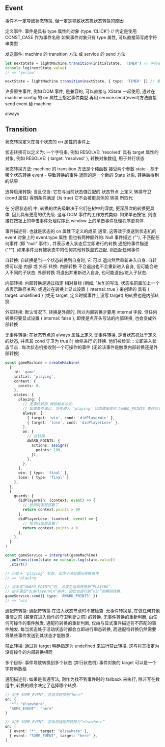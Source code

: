 ## Event

事件不一定导致状态转换, 但一定是导致状态机状态转换的原因

定义事件:
事件是具有 type 属性的对象 {type:'CLICK'} // 约定是使用 CONST_CASE 作为事件名称
如果事件对象只有 type 属性, 可以直接简写成字符串类型

发送事件:
machine 的 transition 方法
或 service 的 send 方法

```ts
let nextState = lightMachine.transition(initialState, 'TIMER') // 字符串事件
console.log(nextState.value)
// => 'yellow'

nextState = lightMachine.transition(nextState, { type: 'TIMER' }) // 事件对象
```

许多原生事件, 例如 DOM 事件, 是兼容的, 可以直接与 XState 一起使用, 通过在 machine config 的 on 属性上指定事件类型
再用 service.send(event)方法直接 send event 给 machine <!-- TODO -->

always <!-- TODO -->

## Transition

状态转换定义在每个状态的 on 属性的事件上

状态转换可以定义为:
一个字符串, 例如 RESOLVE: 'resolved'
具有 target 属性的对象, 例如 RESOLVE: { target: 'resolved' },
转换对象数组, 用于并行状态

状态转换方法:
machine 的 transition 方法是个纯函数 接受两个参数
state - 基于哪个状态转换
event - 导致转换的事件
返回的是一个新的 State 对象, 转换后得到的结果

选择启用转换:
当且仅当:
它在与当前状态值匹配的 状态节点 上定义
转换守卫 (cond 属性) 得到条件满足 (为 true)
它不会被更具体的 转换 所取代

在 分层状态机 中, 转换的优先级取决于它们在树中的深度; 更深层次的转换更具体, 因此具有更高的优先级. 这与 DOM 事件的工作方式类似: 如果单击按钮, 则直接在按钮上的单击事件处理程序比 window 上的单击事件处理程序更具体.

事件描述符:
也就是状态的 on 属性下定义的成员
通常, 这等效于发送到状态机的 event 对象上的 event.type 属性
但也有两种额外的:
Null 事件描述 (""), 不匹配任何事件 (即 "null" 事件) , 并表示进入状态后立即进行的转换
通配符事件描述 ("\*"), 如果事件没有被状态中的任何其他转换显式匹配, 则匹配任何事件

自转换:
自转换是当一个状态转换到自身时, 它 可以 退出然后重新进入自身. 自转换可以是 内部 或 外部 转换:
内部转换 不会退出也不会重新进入自身, 但可能会进入不同的子状态.
外部转换 将退出并重新进入自身, 也可能退出/进入子状态.

内部转换:
内部转换是通过指定 相对目标 (例如, '.left'的写法, 状态名前面加上一个点表示路径关系) 或通过在转换上显式设置 { internal: true } 来创建的
具有 { target: undefined } (或无 target, 定义时候事件上没写 target) 的转换也是内部转换:

外部转换:
默认情况下, 转换是外部的, 所以内部转换才要用 internal 字段. 但任何转换只要显式设置 { internal: false }, 即使是点开头写法的内部转换, 也会变成外部转换

无事件转换:
在状态节点的 always 属性上定义
无事件转换, 是当状态机处于定义的状态, 并且其 cond 守卫为 true 时 始终进行 的转换. 他们被检查:
: 立即进入状态节点
: 每次状态机接收到一个可操作的事件 (无论该事件是触发内部转换还是外部转换)

```ts
const gameMachine = createMachine(
  {
    id: 'game',
    initial: 'playing',
    context: {
      points: 0,
    },
    states: {
      playing: {
        // 无事件转换 两种触发方式:
        // 如果条件满足, 将在进入 'playing' 状态或接收到 AWARD_POINTS 事件后立即转换为 'win' 或 'lose'.
        always: [
          { target: 'win', cond: 'didPlayerWin' },
          { target: 'lose', cond: 'didPlayerLose' },
        ],
        on: {
          // 自转换
          AWARD_POINTS: {
            actions: assign({
              points: 100,
            }),
          },
        },
      },
      win: { type: 'final' },
      lose: { type: 'final' },
    },
  },
  {
    guards: {
      didPlayerWin: (context, event) => {
        // 检测玩家是否赢了
        return context.points > 99
      },
      didPlayerLose: (context, event) => {
        // 检测玩家是否输了
        return context.points < 0
      },
    },
  }
)

const gameService = interpret(gameMachine)
  .onTransition(state => console.log(state.value))
  .start()

// 仍处于 'playing' 状态, 因为不满足瞬间转换条件
// => 'playing'

// 当发送“AWARD_POINTS”时, 会发生自我转换到“PLAYING”.
// 由于满足“didPlayerWin”条件, 因此会进行到“win”的瞬间转换.
gameService.send({ type: 'AWARD_POINTS' })
// => 'win'
```

通配符转换:
通配符转换 在进入状态节点时不被检查. 无事件转换是, 在做任何其他事情之前 (甚至在进入动作的守卫判断之前) 的转换.
无事件转换的重新判断, 由任何可操作的事件触发. 通配符转换的重新判断, 仅由与显式事件描述符不匹配的事件触发.
每当状态处于活动状态时都会立即进行瞬态转换, 而通配符转换仍然需要将某些事件发送到其状态才能触发.

禁止转换:
通过将 target 明确指定为 undefined 来进行禁止转换. 这与将其指定为没有操作的内部转换相同

多个目标:
事件导致转换到多个状态 (并行状态机)
事件对象的 target 可以是一个字符串数组<!-- TODO -->

通配描述符:
如果是普通写法, 则作为找不到事件时的 fallback 来执行,
除非写在数组中, 转换的顺序决定了选择哪个转换.

```ts
// 对于 SOME_EVENT, 将显式转换到“here”
on: {
  "*": "elsewhere",
  "SOME_EVENT": "here"
}

// 对于 SOME_EVENT, 将采用通配符转换为“elsewhere”
on: [
  { event: "*", target: "elsewhere" },
  { event: "SOME_EVENT", target: "here" },
]
```
